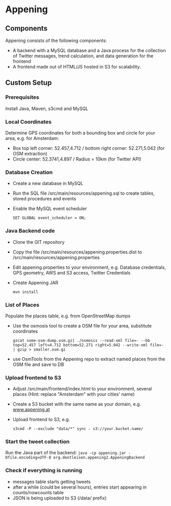 Appening
========


Components
----------

Appening consists of the following components:

* A backend with a MySQL database and a Java process for the collection of Twitter messages, trend calculation, and data generation for the frontend
* A frontend made out of HTML/JS hosted in S3 for scalability.

Custom Setup
------------

### Prerequisites
Install Java, Maven, s3cmd and MySQL

### Local Coordinates

Determine GPS coordinates for both a bounding box and circle for your area, e.g. for Amsterdam:
* Box top left corner: 52.457,4.712 / bottom right corner: 52.271,5.042 (for OSM extraction)
* Circle center: 52.3741,4.897 / Radius = 10km (for Twitter API)

### Database Creation
* Create a new database in MySQL
* Run the SQL file /src/main/resources/appening.sql to create tables, stored procedures and events
* Enable the MySQL event scheduler 
	
	`SET GLOBAL event_scheduler = ON;`

### Java Backend code
* Clone the GIT repository
* Copy the file /src/main/resources/appening.properties.dist to /src/main/resources/appening.properties
* Edit appening.properties to your environment, e.g. Database credentials, GPS geometry, AWS and S3 access, Twitter Credentials
* Create Appening JAR 
	
	`mvn install`

### List of Places
Populate the places table, e.g. from OpenStreetMap dumps
* Use the osmosis tool to create a OSM file for your area, substitute coordinates
	
	`gzcat some-osm-dump.osm.gz| ./osmosis --read-xml file=- --bb top=52.457 left=4.712 bottom=52.271 right=5.042 --write-xml file=- | gzip > smaller.osm.gz`

* use OsmTools from the Appening repo to extract named places from the OSM file and save to DB

### Upload frontend to S3
* Adjust /src/main/frontend/index.html to your environment, several places (Hint: replace "Amsterdam" with your cities' name)
* Create a S3 bucket with the same name as your domain, e.g. www.appening.at
* Upload frontend to S3,  e.g. 
	
	`s3cmd -P --exclude "data/*" sync . s3://your.bucket.name/`             

### Start the tweet collection
Run the Java part of the backend:
	`java -cp appening.jar -Dfile.encoding=UTF-8 org.dentleisen.appening2.AppeningBackend`

### Check if everything is running
* messages table starts getting tweets
* after a while (could be several hours), entries start appearing in counts/nowcounts table
* JSON is being uploaded to S3 (/data/ prefix)



